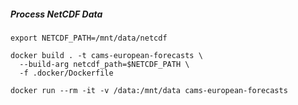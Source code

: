 ##### Process NetCDF Data

```shell
export NETCDF_PATH=/mnt/data/netcdf
```

```shell
docker build . -t cams-european-forecasts \
  --build-arg netcdf_path=$NETCDF_PATH \
  -f .docker/Dockerfile
```

```shell
docker run --rm -it -v /data:/mnt/data cams-european-forecasts
```
